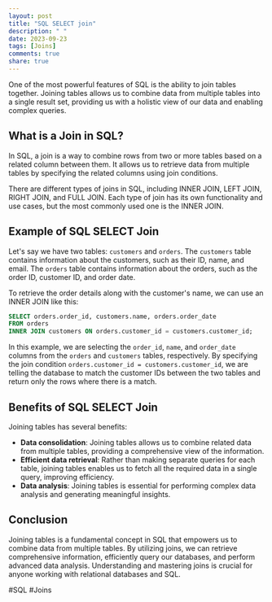 ```yaml
---
layout: post
title: "SQL SELECT join"
description: " "
date: 2023-09-23
tags: [Joins]
comments: true
share: true
---
```


One of the most powerful features of SQL is the ability to join tables together. Joining tables allows us to combine data from multiple tables into a single result set, providing us with a holistic view of our data and enabling complex queries.

## What is a Join in SQL?

In SQL, a join is a way to combine rows from two or more tables based on a related column between them. It allows us to retrieve data from multiple tables by specifying the related columns using join conditions.

There are different types of joins in SQL, including INNER JOIN, LEFT JOIN, RIGHT JOIN, and FULL JOIN. Each type of join has its own functionality and use cases, but the most commonly used one is the INNER JOIN.

## Example of SQL SELECT Join

Let's say we have two tables: `customers` and `orders`. The `customers` table contains information about the customers, such as their ID, name, and email. The `orders` table contains information about the orders, such as the order ID, customer ID, and order date.

To retrieve the order details along with the customer's name, we can use an INNER JOIN like this:

```sql
SELECT orders.order_id, customers.name, orders.order_date
FROM orders
INNER JOIN customers ON orders.customer_id = customers.customer_id;
```

In this example, we are selecting the `order_id`, `name`, and `order_date` columns from the `orders` and `customers` tables, respectively. By specifying the join condition `orders.customer_id = customers.customer_id`, we are telling the database to match the customer IDs between the two tables and return only the rows where there is a match.

## Benefits of SQL SELECT Join

Joining tables has several benefits:

- **Data consolidation**: Joining tables allows us to combine related data from multiple tables, providing a comprehensive view of the information.
- **Efficient data retrieval**: Rather than making separate queries for each table, joining tables enables us to fetch all the required data in a single query, improving efficiency.
- **Data analysis**: Joining tables is essential for performing complex data analysis and generating meaningful insights.

## Conclusion

Joining tables is a fundamental concept in SQL that empowers us to combine data from multiple tables. By utilizing joins, we can retrieve comprehensive information, efficiently query our databases, and perform advanced data analysis. Understanding and mastering joins is crucial for anyone working with relational databases and SQL.

#SQL #Joins